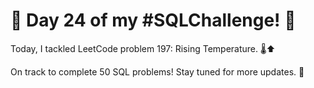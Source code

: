 # 🚀 Day 24 of my #SQLChallenge! 🚀

Today, I tackled LeetCode problem 197: Rising Temperature. 🌡️⬆️

On track to complete 50 SQL problems! Stay tuned for more updates. 💪
